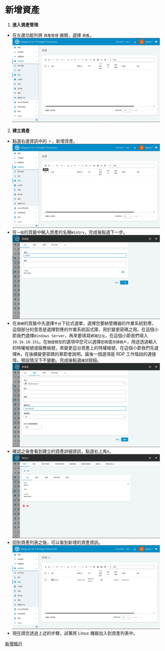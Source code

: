 # 新增資產

1. **進入資產管理**
  - 在左邊功能列將 `資產管理` 展開，選擇 `資產`。
  ![GITHUB](/images/spp/spp_asset/1.png "資產")

2. **建立資產**
  - 點選右邊資訊中的 `＋`，新增資產。
  ![GITHUB](/images/spp/spp_asset/2.png "資新增資產")
  - 在`一般`的頁籤中輸入資產的名稱`WinSrv`，完成後點選下一步。
  ![GITHUB](/images/spp/spp_asset/3.png "輸入資產的名稱")
  - 在`連線`的頁籤中先選擇`平台`下拉式選單，選擇您要納管機器的作業系統對應，這個部分的意思是選擇對應的作業系統函式庫，用於變更密碼之用。在這個小節我們選擇`Windows Server`，再來要填寫`網路位址`，在這個小節我們填入`10.16.10.151`。在`驗證類型`的選項中您可以選擇`密碼`或`目錄帳戶`，用途透過輸入的特權帳號或服務帳號，來變更這台資產上的特權帳號，在這個小節我們先選擇`無`，在後續變更密碼的章節會說明。最後一個選項是 RDP 工作階段的連接埠，預設情況下不變動。完成後點選`確認`按鈕。
  ![GITHUB](/images/spp/spp_asset/4.png "資產新增")
  - 確認之後會看到建立的資產詳細資訊，點選右上角`X`。
  ![GITHUB](/images/spp/spp_asset/5.png "資產詳細資訊")
  - 回到資產列表之後，可以看到新增的資產資訊。
  ![GITHUB](/images/spp/spp_asset/6.png "資產列表")
  - 現在請您透過上述的步驟，試著將 Linux 機器加入到資產列表中。

[新增帳戶](/spp_account.md)<br>